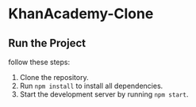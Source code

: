 # KhanAcademy-Clone
## Run the Project
follow these steps:
1. Clone the repository.
2. Run `npm install` to install all dependencies.
3. Start the development server by running `npm start`.
